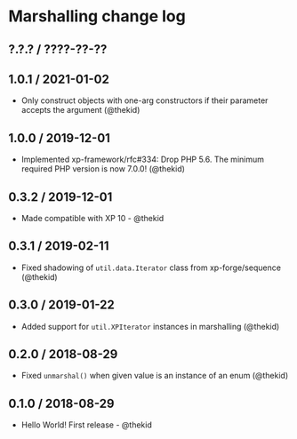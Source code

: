 Marshalling change log
======================

## ?.?.? / ????-??-??

## 1.0.1 / 2021-01-02

* Only construct objects with one-arg constructors if their parameter
  accepts the argument
  (@thekid)

## 1.0.0 / 2019-12-01

* Implemented xp-framework/rfc#334: Drop PHP 5.6. The minimum required
  PHP version is now 7.0.0!
  (@thekid)

## 0.3.2 / 2019-12-01

* Made compatible with XP 10 - @thekid

## 0.3.1 / 2019-02-11

* Fixed shadowing of `util.data.Iterator` class from xp-forge/sequence
  (@thekid)

## 0.3.0 / 2019-01-22

* Added support for `util.XPIterator` instances in marshalling
  (@thekid)

## 0.2.0 / 2018-08-29

* Fixed `unmarshal()` when given value is an instance of an enum
  (@thekid)

## 0.1.0 / 2018-08-29

* Hello World! First release - @thekid